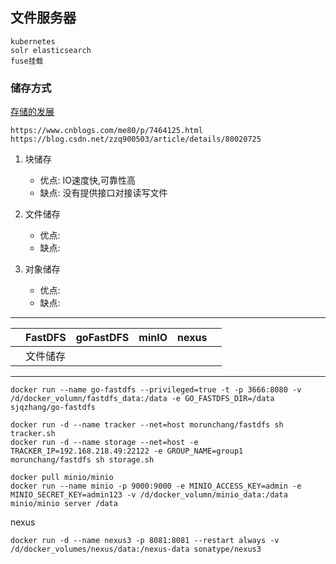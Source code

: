 ## 文件服务器
    kubernetes
    solr elasticsearch 
    fuse挂载

### 储存方式

[存储的发展](https://blog.csdn.net/gui951753/article/details/82714065)

    https://www.cnblogs.com/me80/p/7464125.html
    https://blog.csdn.net/zzq900503/article/details/80020725

1. 块储存
    - 优点: IO速度快,可靠性高
    - 缺点: 没有提供接口对接读写文件

2. 文件储存
    - 优点:
    - 缺点:

3. 对象储存
    - 优点:
    - 缺点:


-----------------------------------------------------------------------------
|           |FastDFS    |goFastDFS     |minIO      | nexus      |           |
|-----------|-----------|--------------|-----------|------------|-----------|
|           |文件储存    |              |           |            |           |
-----------------------------------------------------------------------------


```shell script
docker run --name go-fastdfs --privileged=true -t -p 3666:8080 -v /d/docker_volumn/fastdfs_data:/data -e GO_FASTDFS_DIR=/data sjqzhang/go-fastdfs
```

```shell script
docker run -d --name tracker --net=host morunchang/fastdfs sh tracker.sh
docker run -d --name storage --net=host -e TRACKER_IP=192.168.218.49:22122 -e GROUP_NAME=group1 morunchang/fastdfs sh storage.sh
```

```shell script
docker pull minio/minio
docker run --name minio -p 9000:9000 -e MINIO_ACCESS_KEY=admin -e MINIO_SECRET_KEY=admin123 -v /d/docker_volumn/minio_data:/data minio/minio server /data
```

nexus
```shell script
docker run -d --name nexus3 -p 8081:8081 --restart always -v /d/docker_volumes/nexus/data:/nexus-data sonatype/nexus3
```